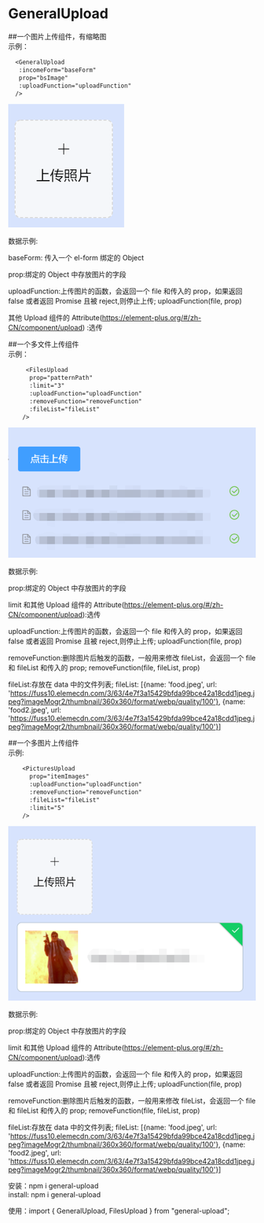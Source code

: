 # GeneralUpload

##一个图片上传组件，有缩略图 <br/>
示例：

      <GeneralUpload
       :incomeForm="baseForm"
       prop="bsImage"
       :uploadFunction="uploadFunction"
      />

![Image text](https://github.com/Alan1034/PicturesServer/blob/main/PicGo_imgs/202108231135353.png)

数据示例:

baseForm: 传入一个 el-form 绑定的 Object

prop:绑定的 Object 中存放图片的字段

uploadFunction:上传图片的函数，会返回一个 file 和传入的 prop，如果返回 false 或者返回 Promise 且被 reject,则停止上传;
uploadFunction(file, prop)

其他 Upload 组件的 Attribute(https://element-plus.org/#/zh-CN/component/upload) :选传

##一个多文件上传组件<br/>
示例：

         <FilesUpload
          prop="patternPath"
          :limit="3"
          :uploadFunction="uploadFunction"
          :removeFunction="removeFunction"
          :fileList="fileList"
        />

![Image text](https://github.com/Alan1034/PicturesServer/blob/main/PicGo_imgs/202108231137554.png)

数据示例:

prop:绑定的 Object 中存放图片的字段

limit 和其他 Upload 组件的 Attribute(https://element-plus.org/#/zh-CN/component/upload):选传

uploadFunction:上传图片的函数，会返回一个 file 和传入的 prop，如果返回 false 或者返回 Promise 且被 reject,则停止上传;
uploadFunction(file, prop)

removeFunction:删除图片后触发的函数，一般用来修改 fileList，会返回一个 file 和 fileList 和传入的 prop;
removeFunction(file, fileList, prop)

fileList:存放在 data 中的文件列表;
fileList: [{name: 'food.jpeg', url: 'https://fuss10.elemecdn.com/3/63/4e7f3a15429bfda99bce42a18cdd1jpeg.jpeg?imageMogr2/thumbnail/360x360/format/webp/quality/100'}, {name: 'food2.jpeg', url: 'https://fuss10.elemecdn.com/3/63/4e7f3a15429bfda99bce42a18cdd1jpeg.jpeg?imageMogr2/thumbnail/360x360/format/webp/quality/100'}]

##一个多图片上传组件<br/>
示例:

        <PicturesUpload
          prop="itemImages"
          :uploadFunction="uploadFunction"
          :removeFunction="removeFunction"
          :fileList="fileList"
          :limit="5"
        />

![Image text](https://github.com/Alan1034/PicturesServer/blob/main/PicGo_imgs/202108231137062.png)

数据示例:

prop:绑定的 Object 中存放图片的字段

limit 和其他 Upload 组件的 Attribute(https://element-plus.org/#/zh-CN/component/upload):选传

uploadFunction:上传图片的函数，会返回一个 file 和传入的 prop，如果返回 false 或者返回 Promise 且被 reject,则停止上传;
uploadFunction(file, prop)

removeFunction:删除图片后触发的函数，一般用来修改 fileList，会返回一个 file 和 fileList 和传入的 prop;
removeFunction(file, fileList, prop)

fileList:存放在 data 中的文件列表;
fileList: [{name: 'food.jpeg', url: 'https://fuss10.elemecdn.com/3/63/4e7f3a15429bfda99bce42a18cdd1jpeg.jpeg?imageMogr2/thumbnail/360x360/format/webp/quality/100'}, {name: 'food2.jpeg', url: 'https://fuss10.elemecdn.com/3/63/4e7f3a15429bfda99bce42a18cdd1jpeg.jpeg?imageMogr2/thumbnail/360x360/format/webp/quality/100'}]

安装：npm i general-upload<br/>
install: npm i general-upload

使用：import { GeneralUpload, FilesUpload } from "general-upload";
